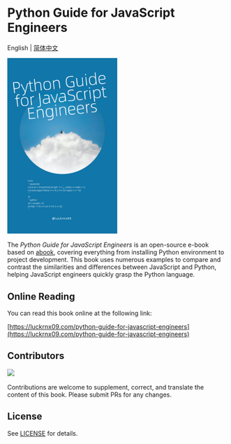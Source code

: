# Python Guide for JavaScript Engineers

English | [简体中文](./README-zh_CN.md)

<img src="./static/img/book_cover.png" width="50%" />

<br>

The *Python Guide for JavaScript Engineers* is an open-source e-book based on [abook](https://github.com/luckrnx09/abook), covering everything from installing Python environment to project development. This book uses numerous examples to compare and contrast the similarities and differences between JavaScript and Python, helping JavaScript engineers quickly grasp the Python language.

## Online Reading

You can read this book online at the following link:

[https://luckrnx09.com/python-guide-for-javascript-engineers](https://luckrnx09.com/python-guide-for-javascript-engineers)

## Contributors

<a href="https://github.com/luckrnx09/python-guide-for-javascript-engineers/graphs/contributors">
  <img src="https://contrib.rocks/image?repo=luckrnx09/python-guide-for-javascript-engineers" />
</a>

Contributions are welcome to supplement, correct, and translate the content of this book. Please submit PRs for any changes.

## License
See [LICENSE](./LICENSE) for details.